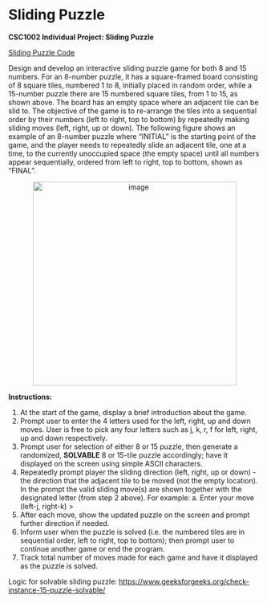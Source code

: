 # Sliding Puzzle

**CSC1002 Individual Project: Sliding Puzzle**

<a href = "https://github.com/glenyslion/Sliding-Puzzle/blob/main/Sliding%20Puzzle.py"> Sliding Puzzle Code </a>

Design and develop an interactive sliding puzzle game for both 8 and 15 numbers. For an 8-number puzzle, it has a square-framed board consisting of 8 square tiles, numbered 1 to 8, initially placed in random order, while a 15-number puzzle there are 15 numbered square tiles, from 1 to 15, as shown above. The board has an empty space where an adjacent tile can be slid to. The objective of the game is to re-arrange the tiles into a sequential order by their numbers (left to right, top to bottom) by repeatedly making sliding moves (left, right, up or down). The following figure shows an example of an 8-number puzzle where “INITIAL” is the starting point of the game, and the player needs to repeatedly slide an adjacent tile, one at a time, to the currently unoccupied space (the empty space) until all numbers appear sequentially, ordered from left to right, top to bottom, shown as “FINAL”. 

<p align="center">
<img width="406" alt="image" src="https://github.com/glenyslion/Sliding-Puzzle/assets/69634320/1acea633-409a-4a96-86fa-6c9fbbd91476">
</p>

**Instructions:**
1. At the start of the game, display a brief introduction about the game.
2. Prompt user to enter the 4 letters used for the left, right, up and down moves. User is free to pick any four letters such as j, k, r, f for left, right, up and down respectively.
3. Prompt user for selection of either 8 or 15 puzzle, then generate a randomized, **SOLVABLE** 8 or 15-tile puzzle accordingly; have it displayed on the screen using simple ASCII characters.
4. Repeatedly prompt player the sliding direction (left, right, up or down) - the direction that the adjacent tile to be moved (not the empty location). In the prompt the valid sliding move(s) are shown together with the designated letter (from step 2 above). For example: a. Enter your move (left-j, right-k) >
5. After each move, show the updated puzzle on the screen and prompt further direction if needed.
6. Inform user when the puzzle is solved (i.e. the numbered tiles are in sequential order, left to right, top to bottom); then prompt user to continue another game or end the program.
7. Track total number of moves made for each game and have it displayed as the puzzle is solved.

Logic for solvable sliding puzzle: https://www.geeksforgeeks.org/check-instance-15-puzzle-solvable/
